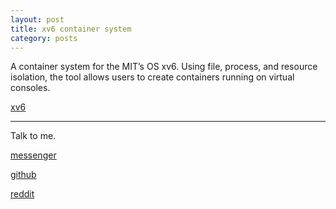 ```yaml
---
layout: post
title: xv6 container system
category: posts
---
```

A container system for the MIT’s OS xv6. Using file, process, and resource isolation, the tool allows
users to create containers running on virtual consoles.

[xv6][xv6]

---

Talk to me.

[messenger][facebook]

[github][dqd]

[reddit][reddit]

[facebook]: https://www.m.me/dqdang1
[dqd]: http://dqdang.github.io
[reddit]: https://www.reddit.com/user/outsidefarmland/
[xv6]: https://github.com/dqdang/xv6-Container-System
